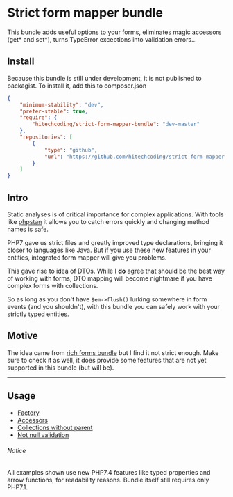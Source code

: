 
# Strict form mapper bundle

This bundle adds useful options to your forms, eliminates magic accessors (get* and set*), turns TypeError exceptions into validation errors...


## Install

Because this bundle is still under development, it is not published to packagist. To install it, add this to composer.json

``` json
{
    "minimum-stability": "dev",
    "prefer-stable": true,
    "require": {
        "hitechcoding/strict-form-mapper-bundle": "dev-master"
    },
    "repositories": [
        {
            "type": "github",
            "url": "https://github.com/hitechcoding/strict-form-mapper-bundle"
        }
    ]
}
```

## Intro

Static analyses is of critical importance for complex applications. With tools like [phpstan](https://github.com/phpstan/phpstan) it allows you to catch errors quickly and changing method names is safe.

PHP7 gave us strict files and greatly improved type declarations, bringing it closer to languages like Java. 
But if you use these new features in your entities, integrated form mapper will give you problems.


This gave rise to idea of DTOs. While I **do** agree that should be the best way of working with forms, DTO mapping will become nightmare if you have complex forms with collections.

So as long as you don't have ``$em->flush()`` lurking somewhere in form events (and you shouldn't), with this bundle you can safely work with your strictly typed entities.

## Motive
The idea came from [rich forms bundle](https://github.com/sensiolabs-de/rich-model-forms-bundle) but I find it not strict enough. Make sure to check it as well, it does provide some features that are not yet supported in this bundle (but will be).

---

## Usage

- [Factory](/docs/factory.md)
- [Accessors](/docs/accessors.md)
- [Collections without parent](/docs/collections_without_parent.md)
- [Not null validation](/docs/validation.md)

###### Notice
All examples shown use new PHP7.4 features like typed properties and arrow functions, for readability reasons. Bundle itself still requires only PHP7.1. 
